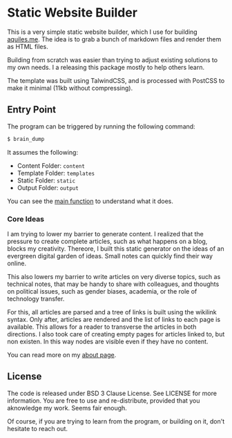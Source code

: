 # Static Website Builder

This is a very simple static website builder, which I use for building [aquiles.me](aquiles.me). The idea is to grab a bunch of markdown files and render them as HTML files. 

Building from scratch was easier than trying to adjust existing solutions to my own needs. I a releasing this package mostly to help others learn. 

The template was built using TalwindCSS, and is processed with PostCSS to make it minimal (11kb without compressing). 

## Entry Point
The program can be triggered by running the following command:

```bash
$ brain_dump
```

It assumes the following:

* Content Folder: ``content``
* Template Folder: ``templates``
* Static Folder: ``static``
* Output Folder: ``output``

You can see the [main function](https://github.com/aquilesC/static_website_builder/blob/master/aqui_brain_dump/main.py) to understand what it does.

### Core Ideas
I am trying to lower my barrier to generate content. I realized that the pressure to create complete articles, such as what happens on a blog, blocks my creativity. Thereore, I built this static generator on the ideas of an evergreen digital garden of ideas. Small notes can quickly find their way online. 

This also lowers my barrier to write articles on very diverse topics, such as technical notes, that may be handy to share with colleagues, and thoughts on political issues, such as gender biases, academia, or the role of technology transfer. 

For this, all articles are parsed and a tree of links is built using the wikilink syntax. Only after, articles are rendered and the list of links to each page is available. This allows for a reader to transverse the articles in both directions. I also took care of creating empty pages for articles linked to, but non existen. In this way nodes are visible even if they have no content. 

You can read more on my [about page](https://www.aquiles.me/about).

## License
The code is released under BSD 3 Clause License. See LICENSE for more information. You are free to use and re-distribute, provided that you aknowledge my work. Seems fair enough. 

Of course, if you are trying to learn from the program, or building on it, don't hesitate to reach out. 